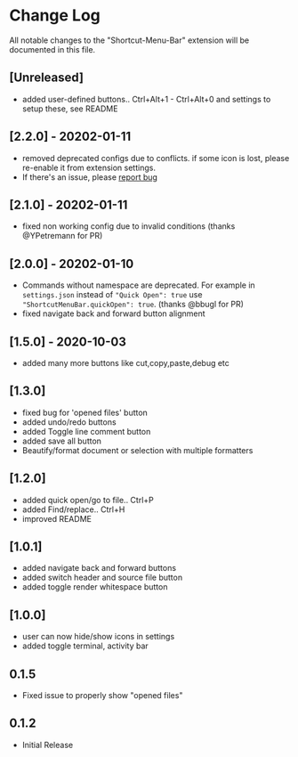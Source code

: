 # Change Log

All notable changes to the "Shortcut-Menu-Bar" extension will be documented in this file.

<!-- Check [Keep a Changelog](http://keepachangelog.com/) for recommendations on how to structure this file. -->

## [Unreleased]

- added user-defined buttons.. Ctrl+Alt+1 - Ctrl+Alt+0 and settings to setup these, see README

## [2.2.0] - 20202-01-11

- removed deprecated configs due to conflicts. if some icon is lost, please re-enable it from extension settings.
- If there's an issue, please [report bug](https://github.com/GorvGoyl/Shortcut-Menu-Bar-VSCode-Extension/issues)

## [2.1.0] - 20202-01-11

- fixed non working config due to invalid conditions (thanks @YPetremann for PR)

## [2.0.0] - 20202-01-10

- Commands without namespace are deprecated. For example in `settings.json` instead of `"Quick Open": true` use `"ShortcutMenuBar.quickOpen": true`. (thanks @bbugl for PR)
- fixed navigate back and forward button alignment

## [1.5.0] - 2020-10-03

- added many more buttons like cut,copy,paste,debug etc

## [1.3.0]

- fixed bug for 'opened files' button
- added undo/redo buttons
- added Toggle line comment button
- added save all button
- Beautify/format document or selection with multiple formatters

## [1.2.0]

- added quick open/go to file.. Ctrl+P
- added Find/replace.. Ctrl+H
- improved README

## [1.0.1]

- added navigate back and forward buttons
- added switch header and source file button
- added toggle render whitespace button

## [1.0.0]

- user can now hide/show icons in settings
- added toggle terminal, activity bar

## 0.1.5

- Fixed issue to properly show "opened files"

## 0.1.2

- Initial Release
